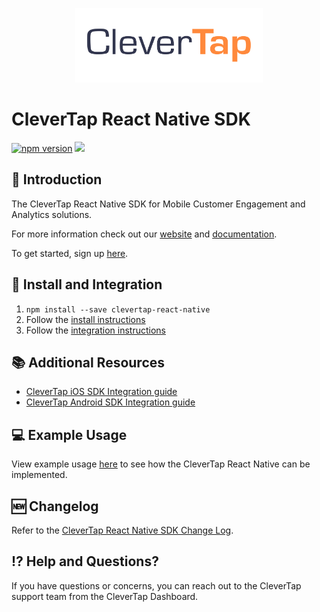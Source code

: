 <p align="center">
  <img src="https://github.com/CleverTap/clevertap-react-native/blob/master/clevertap-logo.png" width="300"/>
</p>

# CleverTap React Native SDK
[![npm version](https://badge.fury.io/js/clevertap-react-native.svg)](https://badge.fury.io/js/clevertap-react-native)
<a href="https://github.com/CleverTap/clevertap-react-native/releases">
    <img src="https://img.shields.io/github/release/CleverTap/clevertap-react-native.svg" />
</a>

## 👋 Introduction
The CleverTap React Native SDK for Mobile Customer Engagement and Analytics solutions.

For more information check out our [website](https://clevertap.com/ "CleverTap")  and  [documentation](https://developer.clevertap.com/docs/ "CleverTap Technical Documentation").

To get started, sign up [here](https://clevertap.com/live-product-demo/).

## 🚀 Install and Integration
1. `npm install --save clevertap-react-native`
2. Follow the [install instructions](./docs/install.md)
3. Follow the [integration instructions](./docs/integration.md)

## 📚 Additional Resources
- [CleverTap iOS SDK Integration guide](https://support.clevertap.com/docs/ios/getting-started.html)
- [CleverTap Android SDK Integration guide](https://support.clevertap.com/docs/android/getting-started.html)

## 💻 Example Usage

View example usage [here](https://github.com/CleverTap/clevertap-react-native/blob/SDK-362/documentation/docs/usage.md) to see how the CleverTap React Native can be implemented.


## 🆕 Changelog

Refer to the [CleverTap React Native SDK Change Log](https://github.com/CleverTap/clevertap-react-native/blob/master/CHANGELOG.md).

## ⁉️ Help and Questions?

 If you have questions or concerns, you can reach out to the CleverTap support team from the CleverTap Dashboard.

